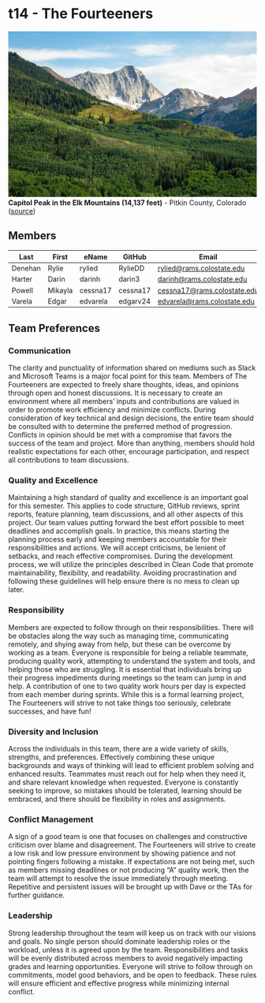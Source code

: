 # t14 - The Fourteeners

![Capitol Peak](team/images/CapitolPeak.jpg)
**Capitol Peak in the Elk Mountains (14,137 feet)** - Pitkin County, Colorado ([source](https://www.flickr.com/photos/twilberding/48722571706/in/photolist-2herV6L-xvg9J-rZLG2-R4LGuG-VbA5JN-sjzRz1-VbA53N-RezZz9-uUsST1-sMdroQ-UufZCN-VbA3Nd-UufZS5-y7mY94-uTqiN2-4QG3zj-rYwwH4-z1Wd9d-24VjTyv-7Xjj4n-7YsgTC-t6Erku-EXGqUv-z4eJK6-QWFRJy-z541CR-4QBQfK-waUYNN-UufZYh-yLCCAy-4QBPZg-DcLT3-dNxsB9-sAyzMp-bnZE8H-tUSfvv-8Afae8-yLCyXm-oqgDwg-6uYtLX-8AhVSW-8AipsW-8AhVFA-8AeQC2-FN2LcH-FnVwgs-FDRy3h-ESAbZC-FnVnW1-qpDBsb)) 

## Members
| Last | First | eName | GitHub | Email |
| ---- | ----- | ----- | ------ | ----- |
| Denehan | Rylie | rylied | RylieDD | rylied@rams.colostate.edu |
| Harter | Darin | darinh | darin3 | darinh@rams.colostate.edu |
| Powell | Mikayla | cessna17 | cessna17 | cessna17@rams.colostate.edu |
| Varela | Edgar | edvarela | edgarv24 | edvarela@rams.colostate.edu |

## Team Preferences 
### Communication
The clarity and punctuality of information shared on mediums such as Slack and Microsoft Teams is a major focal point for this team. Members of The Fourteeners are expected to freely share thoughts, ideas, and opinions through open and honest discussions. It is necessary to create an environment where all members’ inputs and contributions are valued in order to promote work efficiency and minimize conflicts. During consideration of key technical and design decisions, the entire team should be consulted with to determine the preferred method of progression. Conflicts in opinion should be met with a compromise that favors the success of the team and project. More than anything, members should hold realistic expectations for each other, encourage participation, and respect all contributions to team discussions.

### Quality and Excellence
Maintaining a high standard of quality and excellence is an important goal for this semester. This applies to code structure, GitHub reviews, sprint reports, feature planning, team discussions, and all other aspects of this project. Our team values putting forward the best effort possible to meet deadlines and accomplish goals. In practice, this means starting the planning process early and keeping members accountable for their responsibilities and actions. We will accept criticisms, be lenient of setbacks, and reach effective compromises. During the development process, we will utilize the principles described in Clean Code that promote maintainability, flexibility, and readability. Avoiding procrastination and following these guidelines will help ensure there is no mess to clean up later.

### Responsibility
Members are expected to follow through on their responsibilities. There will be obstacles along the way such as managing time, communicating remotely, and shying away from help, but these can be overcome by working as a team. Everyone is responsible for being a reliable teammate, producing quality work, attempting to understand the system and tools, and helping those who are struggling. It is essential that individuals bring up their progress impediments during meetings so the team can jump in and help. A contribution of one to two quality work hours per day is expected from each member during sprints. While this is a formal learning project, The Fourteeners will strive to not take things too seriously, celebrate successes, and have fun!

### Diversity and Inclusion
Across the individuals in this team, there are a wide variety of skills, strengths, and preferences. Effectively combining these unique backgrounds and ways of thinking will lead to efficient problem solving and enhanced results. Teammates must reach out for help when they need it, and share relevant knowledge when requested. Everyone is constantly seeking to improve, so mistakes should be tolerated, learning should be embraced, and there should be flexibility in roles and assignments.

### Conflict Management
A sign of a good team is one that focuses on challenges and constructive criticism over blame and disagreement. The Fourteeners will strive to create a low risk and low pressure environment by showing patience and not pointing fingers following a mistake. If expectations are not being met, such as members missing deadlines or not producing “A” quality work, then the team will attempt to resolve the issue immediately through meeting. Repetitive and persistent issues will be brought up with Dave or the TAs for further guidance.

### Leadership
Strong leadership throughout the team will keep us on track with our visions and goals. No single person should dominate leadership roles or the workload, unless it is agreed upon by the team. Responsibilities and tasks will be evenly distributed across members to avoid negatively impacting grades and learning opportunities. Everyone will strive to follow through on commitments, model good behaviors, and be open to feedback. These rules will ensure efficient and effective progress while minimizing internal conflict.
